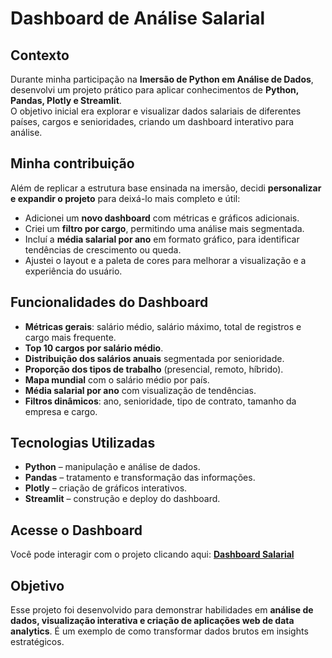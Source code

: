 # Dashboard de Análise Salarial  

## Contexto  
Durante minha participação na **Imersão de Python em Análise de Dados**, desenvolvi um projeto prático para aplicar conhecimentos de **Python, Pandas, Plotly e Streamlit**.  
O objetivo inicial era explorar e visualizar dados salariais de diferentes países, cargos e senioridades, criando um dashboard interativo para análise.  

## Minha contribuição  
Além de replicar a estrutura base ensinada na imersão, decidi **personalizar e expandir o projeto** para deixá-lo mais completo e útil:  

- Adicionei um **novo dashboard** com métricas e gráficos adicionais.  
- Criei um **filtro por cargo**, permitindo uma análise mais segmentada.  
- Incluí a **média salarial por ano** em formato gráfico, para identificar tendências de crescimento ou queda.  
- Ajustei o layout e a paleta de cores para melhorar a visualização e a experiência do usuário.  

## Funcionalidades do Dashboard  
- **Métricas gerais**: salário médio, salário máximo, total de registros e cargo mais frequente.  
- **Top 10 cargos por salário médio**.  
- **Distribuição dos salários anuais** segmentada por senioridade.  
- **Proporção dos tipos de trabalho** (presencial, remoto, híbrido).  
- **Mapa mundial** com o salário médio por país.  
- **Média salarial por ano** com visualização de tendências.  
- **Filtros dinâmicos**: ano, senioridade, tipo de contrato, tamanho da empresa e cargo.  

## Tecnologias Utilizadas  
- **Python** – manipulação e análise de dados.  
- **Pandas** – tratamento e transformação das informações.  
- **Plotly** – criação de gráficos interativos.  
- **Streamlit** – construção e deploy do dashboard.  

## Acesse o Dashboard  
Você pode interagir com o projeto clicando aqui: **[Dashboard Salarial](https://dashboard-salarial-1.streamlit.app)**  

## Objetivo  
Esse projeto foi desenvolvido para demonstrar habilidades em **análise de dados, visualização interativa e criação de aplicações web de data analytics**. É um exemplo de como transformar dados brutos em insights estratégicos.  

